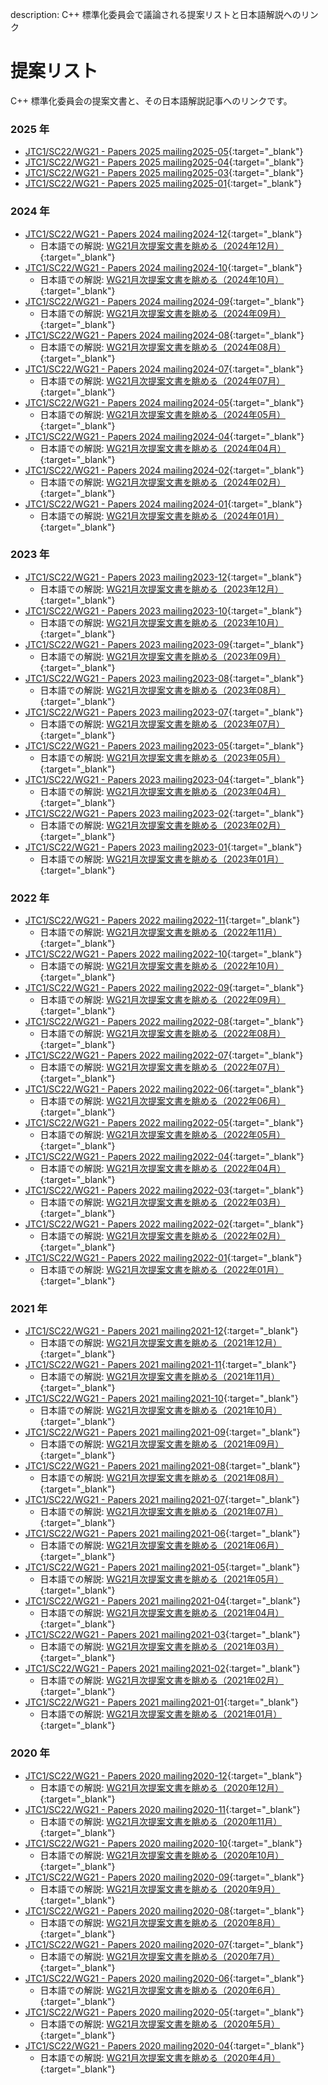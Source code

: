 description: C++ 標準化委員会で議論される提案リストと日本語解説へのリンク

# 提案リスト

C++ 標準化委員会の提案文書と、その日本語解説記事へのリンクです。

### 2025 年
- [JTC1/SC22/WG21 - Papers 2025 mailing2025-05](https://www.open-std.org/jtc1/sc22/wg21/docs/papers/2025/#mailing2025-05){:target="_blank"}
- [JTC1/SC22/WG21 - Papers 2025 mailing2025-04](https://www.open-std.org/jtc1/sc22/wg21/docs/papers/2025/#mailing2025-04){:target="_blank"}
- [JTC1/SC22/WG21 - Papers 2025 mailing2025-03](https://www.open-std.org/jtc1/sc22/wg21/docs/papers/2025/#mailing2025-03){:target="_blank"}
- [JTC1/SC22/WG21 - Papers 2025 mailing2025-01](https://www.open-std.org/jtc1/sc22/wg21/docs/papers/2025/#mailing2025-01){:target="_blank"}

### 2024 年
- [JTC1/SC22/WG21 - Papers 2024 mailing2024-12](https://www.open-std.org/jtc1/sc22/wg21/docs/papers/2024/#mailing2024-12){:target="_blank"}
    - 日本語での解説: [WG21月次提案文書を眺める（2024年12月）](https://onihusube.hatenablog.com/entry/2025/05/18/195724){:target="_blank"}
- [JTC1/SC22/WG21 - Papers 2024 mailing2024-10](https://www.open-std.org/jtc1/sc22/wg21/docs/papers/2024/#mailing2024-10){:target="_blank"}
    - 日本語での解説: [WG21月次提案文書を眺める（2024年10月）](https://onihusube.hatenablog.com/entry/2025/04/20/205527){:target="_blank"}
- [JTC1/SC22/WG21 - Papers 2024 mailing2024-09](https://www.open-std.org/jtc1/sc22/wg21/docs/papers/2024/#mailing2024-09){:target="_blank"}
    - 日本語での解説: [WG21月次提案文書を眺める（2024年09月）](https://onihusube.hatenablog.com/entry/2025/02/24/215818){:target="_blank"}
- [JTC1/SC22/WG21 - Papers 2024 mailing2024-08](https://www.open-std.org/jtc1/sc22/wg21/docs/papers/2024/#mailing2024-08){:target="_blank"}
    - 日本語での解説: [WG21月次提案文書を眺める（2024年08月）](https://onihusube.hatenablog.com/entry/2025/01/26/185126){:target="_blank"}
- [JTC1/SC22/WG21 - Papers 2024 mailing2024-07](https://www.open-std.org/jtc1/sc22/wg21/docs/papers/2024/#mailing2024-07){:target="_blank"}
    - 日本語での解説: [WG21月次提案文書を眺める（2024年07月）](https://onihusube.hatenablog.com/entry/2025/01/13/204945){:target="_blank"}
- [JTC1/SC22/WG21 - Papers 2024 mailing2024-05](https://www.open-std.org/jtc1/sc22/wg21/docs/papers/2024/#mailing2024-05){:target="_blank"}
    - 日本語での解説: [WG21月次提案文書を眺める（2024年05月）](https://onihusube.hatenablog.com/entry/2024/11/24/155428){:target="_blank"}
- [JTC1/SC22/WG21 - Papers 2024 mailing2024-04](https://www.open-std.org/jtc1/sc22/wg21/docs/papers/2024/#mailing2024-04){:target="_blank"}
    - 日本語での解説: [WG21月次提案文書を眺める（2024年04月）](https://onihusube.hatenablog.com/entry/2024/08/31/233056){:target="_blank"}
- [JTC1/SC22/WG21 - Papers 2024 mailing2024-02](https://www.open-std.org/jtc1/sc22/wg21/docs/papers/2024/#mailing2024-02){:target="_blank"}
    - 日本語での解説: [WG21月次提案文書を眺める（2024年02月）](https://onihusube.hatenablog.com/entry/2024/05/18/235613){:target="_blank"}
- [JTC1/SC22/WG21 - Papers 2024 mailing2024-01](https://www.open-std.org/jtc1/sc22/wg21/docs/papers/2024/#mailing2024-01){:target="_blank"}
    - 日本語での解説: [WG21月次提案文書を眺める（2024年01月）](https://onihusube.hatenablog.com/entry/2024/03/10/170322){:target="_blank"}

### 2023 年
- [JTC1/SC22/WG21 - Papers 2023 mailing2023-12](https://www.open-std.org/jtc1/sc22/wg21/docs/papers/2023/#mailing2023-12){:target="_blank"}
    - 日本語での解説: [WG21月次提案文書を眺める（2023年12月）](https://onihusube.hatenablog.com/entry/2024/02/29/191439){:target="_blank"}
- [JTC1/SC22/WG21 - Papers 2023 mailing2023-10](https://www.open-std.org/jtc1/sc22/wg21/docs/papers/2023/#mailing2023-10){:target="_blank"}
    - 日本語での解説: [WG21月次提案文書を眺める（2023年10月）](https://onihusube.hatenablog.com/entry/2024/01/08/203712){:target="_blank"}
- [JTC1/SC22/WG21 - Papers 2023 mailing2023-09](https://www.open-std.org/jtc1/sc22/wg21/docs/papers/2023/#mailing2023-09){:target="_blank"}
    - 日本語での解説: [WG21月次提案文書を眺める（2023年09月）](https://onihusube.hatenablog.com/entry/2023/10/29/180915){:target="_blank"}
- [JTC1/SC22/WG21 - Papers 2023 mailing2023-08](https://www.open-std.org/jtc1/sc22/wg21/docs/papers/2023/#mailing2023-08){:target="_blank"}
    - 日本語での解説: [WG21月次提案文書を眺める（2023年08月）](https://onihusube.hatenablog.com/entry/2023/10/14/223052){:target="_blank"}
- [JTC1/SC22/WG21 - Papers 2023 mailing2023-07](https://www.open-std.org/jtc1/sc22/wg21/docs/papers/2023/#mailing2023-07){:target="_blank"}
    - 日本語での解説: [WG21月次提案文書を眺める（2023年07月）](https://onihusube.hatenablog.com/entry/2023/09/23/203644){:target="_blank"}
- [JTC1/SC22/WG21 - Papers 2023 mailing2023-05](https://www.open-std.org/jtc1/sc22/wg21/docs/papers/2023/#mailing2023-05){:target="_blank"}
    - 日本語での解説: [WG21月次提案文書を眺める（2023年05月）](https://onihusube.hatenablog.com/entry/2023/07/08/205803){:target="_blank"}
- [JTC1/SC22/WG21 - Papers 2023 mailing2023-04](https://www.open-std.org/jtc1/sc22/wg21/docs/papers/2023/#mailing2023-04){:target="_blank"}
    - 日本語での解説: [WG21月次提案文書を眺める（2023年04月）](https://onihusube.hatenablog.com/entry/2023/04/23/192236){:target="_blank"}
- [JTC1/SC22/WG21 - Papers 2023 mailing2023-02](https://www.open-std.org/jtc1/sc22/wg21/docs/papers/2023/#mailing2023-02){:target="_blank"}
    - 日本語での解説: [WG21月次提案文書を眺める（2023年02月）](https://onihusube.hatenablog.com/entry/2023/03/19/184146){:target="_blank"}
- [JTC1/SC22/WG21 - Papers 2023 mailing2023-01](https://www.open-std.org/jtc1/sc22/wg21/docs/papers/2023/#mailing2023-01){:target="_blank"}
    - 日本語での解説: [WG21月次提案文書を眺める（2023年01月）](https://onihusube.hatenablog.com/entry/2023/02/12/210302){:target="_blank"}


### 2022 年
- [JTC1/SC22/WG21 - Papers 2022 mailing2022-11](https://www.open-std.org/jtc1/sc22/wg21/docs/papers/2022/#mailing2022-11){:target="_blank"}
    - 日本語での解説: [WG21月次提案文書を眺める（2022年11月）](https://onihusube.hatenablog.com/entry/2022/12/25/175304){:target="_blank"}
- [JTC1/SC22/WG21 - Papers 2022 mailing2022-10](https://www.open-std.org/jtc1/sc22/wg21/docs/papers/2022/#mailing2022-10){:target="_blank"}
    - 日本語での解説: [WG21月次提案文書を眺める（2022年10月）](https://onihusube.hatenablog.com/entry/2022/11/13/233529){:target="_blank"}
- [JTC1/SC22/WG21 - Papers 2022 mailing2022-09](https://www.open-std.org/jtc1/sc22/wg21/docs/papers/2022/#mailing2022-09){:target="_blank"}
    - 日本語での解説: [WG21月次提案文書を眺める（2022年09月）](https://onihusube.hatenablog.com/entry/2022/10/09/021557){:target="_blank"}
- [JTC1/SC22/WG21 - Papers 2022 mailing2022-08](https://www.open-std.org/jtc1/sc22/wg21/docs/papers/2022/#mailing2022-08){:target="_blank"}
    - 日本語での解説: [WG21月次提案文書を眺める（2022年08月）](https://onihusube.hatenablog.com/entry/2022/09/04/141015){:target="_blank"}
- [JTC1/SC22/WG21 - Papers 2022 mailing2022-07](https://www.open-std.org/jtc1/sc22/wg21/docs/papers/2022/#mailing2022-07){:target="_blank"}
    - 日本語での解説: [WG21月次提案文書を眺める（2022年07月）](https://onihusube.hatenablog.com/entry/2022/08/11/193828){:target="_blank"}
- [JTC1/SC22/WG21 - Papers 2022 mailing2022-06](https://www.open-std.org/jtc1/sc22/wg21/docs/papers/2022/#mailing2022-06){:target="_blank"}
    - 日本語での解説: [WG21月次提案文書を眺める（2022年06月）](https://onihusube.hatenablog.com/entry/2022/07/09/160343){:target="_blank"}
- [JTC1/SC22/WG21 - Papers 2022 mailing2022-05](https://www.open-std.org/jtc1/sc22/wg21/docs/papers/2022/#mailing2022-05){:target="_blank"}
    - 日本語での解説: [WG21月次提案文書を眺める（2022年05月）](https://onihusube.hatenablog.com/entry/2022/06/11/191943){:target="_blank"}
- [JTC1/SC22/WG21 - Papers 2022 mailing2022-04](https://www.open-std.org/jtc1/sc22/wg21/docs/papers/2022/#mailing2022-04){:target="_blank"}
    - 日本語での解説: [WG21月次提案文書を眺める（2022年04月）](https://onihusube.hatenablog.com/entry/2022/05/08/195618){:target="_blank"}
- [JTC1/SC22/WG21 - Papers 2022 mailing2022-03](https://www.open-std.org/jtc1/sc22/wg21/docs/papers/2022/#mailing2022-03){:target="_blank"}
    - 日本語での解説: [WG21月次提案文書を眺める（2022年03月）](https://onihusube.hatenablog.com/entry/2022/04/02/175835){:target="_blank"}
- [JTC1/SC22/WG21 - Papers 2022 mailing2022-02](https://www.open-std.org/jtc1/sc22/wg21/docs/papers/2022/#mailing2022-02){:target="_blank"}
    - 日本語での解説: [WG21月次提案文書を眺める（2022年02月）](https://onihusube.hatenablog.com/entry/2022/03/19/224729){:target="_blank"}
- [JTC1/SC22/WG21 - Papers 2022 mailing2022-01](https://www.open-std.org/jtc1/sc22/wg21/docs/papers/2022/#mailing2022-01){:target="_blank"}
    - 日本語での解説: [WG21月次提案文書を眺める（2022年01月）](https://onihusube.hatenablog.com/entry/2022/02/19/181101){:target="_blank"}

### 2021 年
- [JTC1/SC22/WG21 - Papers 2021 mailing2021-12](https://www.open-std.org/jtc1/sc22/wg21/docs/papers/2021/#mailing2021-12){:target="_blank"}
    - 日本語での解説: [WG21月次提案文書を眺める（2021年12月）](https://onihusube.hatenablog.com/entry/2022/01/10/235544){:target="_blank"}
- [JTC1/SC22/WG21 - Papers 2021 mailing2021-11](https://www.open-std.org/jtc1/sc22/wg21/docs/papers/2021/#mailing2021-11){:target="_blank"}
    - 日本語での解説: [WG21月次提案文書を眺める（2021年11月）](https://onihusube.hatenablog.com/entry/2021/12/11/220126){:target="_blank"}
- [JTC1/SC22/WG21 - Papers 2021 mailing2021-10](https://www.open-std.org/jtc1/sc22/wg21/docs/papers/2021/#mailing2021-10){:target="_blank"}
    - 日本語での解説: [WG21月次提案文書を眺める（2021年10月）](https://onihusube.hatenablog.com/entry/2021/11/13/193322){:target="_blank"}
- [JTC1/SC22/WG21 - Papers 2021 mailing2021-09](https://www.open-std.org/jtc1/sc22/wg21/docs/papers/2021/#mailing2021-09){:target="_blank"}
    - 日本語での解説: [WG21月次提案文書を眺める（2021年09月）](https://onihusube.hatenablog.com/entry/2021/10/03/193523){:target="_blank"}
- [JTC1/SC22/WG21 - Papers 2021 mailing2021-08](https://www.open-std.org/jtc1/sc22/wg21/docs/papers/2021/#mailing2021-08){:target="_blank"}
    - 日本語での解説: [WG21月次提案文書を眺める（2021年08月）](https://onihusube.hatenablog.com/entry/2021/09/03/230045){:target="_blank"}
- [JTC1/SC22/WG21 - Papers 2021 mailing2021-07](https://www.open-std.org/jtc1/sc22/wg21/docs/papers/2021/#mailing2021-07){:target="_blank"}
    - 日本語での解説: [WG21月次提案文書を眺める（2021年07月）](https://onihusube.hatenablog.com/entry/2021/08/14/213339){:target="_blank"}
- [JTC1/SC22/WG21 - Papers 2021 mailing2021-06](https://www.open-std.org/jtc1/sc22/wg21/docs/papers/2021/#mailing2021-06){:target="_blank"}
    - 日本語での解説: [WG21月次提案文書を眺める（2021年06月）](https://onihusube.hatenablog.com/entry/2021/07/12/182757){:target="_blank"}
- [JTC1/SC22/WG21 - Papers 2021 mailing2021-05](https://www.open-std.org/jtc1/sc22/wg21/docs/papers/2021/#mailing2021-05){:target="_blank"}
    - 日本語での解説: [WG21月次提案文書を眺める（2021年05月）](https://onihusube.hatenablog.com/entry/2021/06/13/165215){:target="_blank"}
- [JTC1/SC22/WG21 - Papers 2021 mailing2021-04](https://www.open-std.org/jtc1/sc22/wg21/docs/papers/2021/#mailing2021-04){:target="_blank"}
    - 日本語での解説: [WG21月次提案文書を眺める（2021年04月）](https://onihusube.hatenablog.com/entry/2021/05/14/214016){:target="_blank"}
- [JTC1/SC22/WG21 - Papers 2021 mailing2021-03](https://www.open-std.org/jtc1/sc22/wg21/docs/papers/2021/#mailing2021-03){:target="_blank"}
    - 日本語での解説: [WG21月次提案文書を眺める（2021年03月）](https://onihusube.hatenablog.com/entry/2021/04/10/222356){:target="_blank"}
- [JTC1/SC22/WG21 - Papers 2021 mailing2021-02](https://www.open-std.org/jtc1/sc22/wg21/docs/papers/2021/#mailing2021-02){:target="_blank"}
    - 日本語での解説: [WG21月次提案文書を眺める（2021年02月）](https://onihusube.hatenablog.com/entry/2021/03/12/225547){:target="_blank"}
- [JTC1/SC22/WG21 - Papers 2021 mailing2021-01](https://www.open-std.org/jtc1/sc22/wg21/docs/papers/2021/#mailing2021-01){:target="_blank"}
    - 日本語での解説: [WG21月次提案文書を眺める（2021年01月）](https://onihusube.hatenablog.com/entry/2021/02/11/153333){:target="_blank"}

### 2020 年
- [JTC1/SC22/WG21 - Papers 2020 mailing2020-12](https://www.open-std.org/jtc1/sc22/wg21/docs/papers/2020/#mailing2020-12){:target="_blank"}
    - 日本語での解説: [WG21月次提案文書を眺める（2020年12月）](https://onihusube.hatenablog.com/entry/2021/01/17/005823){:target="_blank"}
- [JTC1/SC22/WG21 - Papers 2020 mailing2020-11](https://www.open-std.org/jtc1/sc22/wg21/docs/papers/2020/#mailing2020-11){:target="_blank"}
    - 日本語での解説: [WG21月次提案文書を眺める（2020年11月）](https://onihusube.hatenablog.com/entry/2020/12/06/015108){:target="_blank"}
- [JTC1/SC22/WG21 - Papers 2020 mailing2020-10](https://www.open-std.org/jtc1/sc22/wg21/docs/papers/2020/#mailing2020-10){:target="_blank"}
    - 日本語での解説: [WG21月次提案文書を眺める（2020年10月）](https://onihusube.hatenablog.com/entry/2020/11/02/221657){:target="_blank"}
- [JTC1/SC22/WG21 - Papers 2020 mailing2020-09](https://www.open-std.org/jtc1/sc22/wg21/docs/papers/2020/#mailing2020-09){:target="_blank"}
    - 日本語での解説: [WG21月次提案文書を眺める（2020年9月）](https://onihusube.hatenablog.com/entry/2020/10/09/221025){:target="_blank"}
- [JTC1/SC22/WG21 - Papers 2020 mailing2020-08](https://www.open-std.org/jtc1/sc22/wg21/docs/papers/2020/#mailing2020-08){:target="_blank"}
    - 日本語での解説: [WG21月次提案文書を眺める（2020年8月）](https://onihusube.hatenablog.com/entry/2020/09/18/222444){:target="_blank"}
- [JTC1/SC22/WG21 - Papers 2020 mailing2020-07](https://www.open-std.org/jtc1/sc22/wg21/docs/papers/2020/#mailing2020-07){:target="_blank"}
    - 日本語での解説: [WG21月次提案文書を眺める（2020年7月）](https://onihusube.hatenablog.com/entry/2020/08/12/014639){:target="_blank"}
- [JTC1/SC22/WG21 - Papers 2020 mailing2020-06](https://www.open-std.org/jtc1/sc22/wg21/docs/papers/2020/#mailing2020-06){:target="_blank"}
    - 日本語での解説: [WG21月次提案文書を眺める（2020年6月）](https://onihusube.hatenablog.com/entry/2020/07/05/003248){:target="_blank"}
- [JTC1/SC22/WG21 - Papers 2020 mailing2020-05](https://www.open-std.org/jtc1/sc22/wg21/docs/papers/2020/#mailing2020-05){:target="_blank"}
    - 日本語での解説: [WG21月次提案文書を眺める（2020年5月）](https://onihusube.hatenablog.com/entry/2020/06/01/001003){:target="_blank"}
- [JTC1/SC22/WG21 - Papers 2020 mailing2020-04](https://www.open-std.org/jtc1/sc22/wg21/docs/papers/2020/#mailing2020-04){:target="_blank"}
    - 日本語での解説: [WG21月次提案文書を眺める（2020年4月）](https://onihusube.hatenablog.com/entry/2020/05/01/194425){:target="_blank"}
